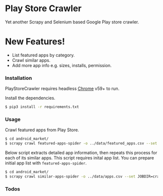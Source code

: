 # Play Store Crawler

Yet another Scrapy and Selenium based Google Play store crawler.

# New Features!
  - List featured apps by category.
  - Crawl similar apps.
  - Add more app info e.g. sizes, installs, permission.

### Installation

PlayStoreCrawler requires headless [Chrome](https://www.google.com/chrome/) v59+ to run.

Install the dependencies.

```sh
$ pip3 install -r requirements.txt
```

### Usage

Crawl featured apps from Play Store.

```sh
$ cd android_market/
$ scrapy crawl featured-apps-spider -o ../data/featured_apps.csv --set JOBDIR=crawl
```

Below script extracts detailed app information, then repeats this process for each of its similar apps. This script requires inital app list. You can prepare initial app list with ```featured-apps-spider```.

```sh
$ cd android_market/
$ scrapy crawl similar-apps-spider -o ../data/apps.csv --set JOBDIR=crawl_similar
```

### Todos
    





